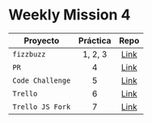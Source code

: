 # Weekly Mission 4

| Proyecto | Práctica | Repo |
| ------------- |:-------------:| :-----:|
|`fizzbuzz`|1, 2, 3|[Link](https://github.com/mariel-rs/fizzbuzz/)|
|`PR`|4|[Link](https://github.com/mariel-rs/fizzbuzz-1/)|
|`Code Challenge`|5|[Link](https://github.com/mariel-rs/visualthinking_api)|
|`Trello`|6|[Link](#)|
|`Trello JS Fork`|7|[Link](#)|